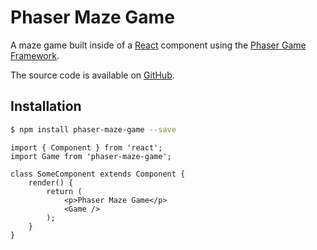 # Phaser Maze Game

A maze game built inside of a [React](https://reactjs.org/) component using the [Phaser Game Framework](https://phaser.io/phaser3).

The source code is available on [GitHub](https://github.com/WJXHenry/Phaser-Maze-Game/tree/master/src/Phaser).

## Installation

```bash
$ npm install phaser-maze-game --save
```

```
import { Component } from 'react';
import Game from 'phaser-maze-game';

class SomeComponent extends Component {
    render() {
        return (
            <p>Phaser Maze Game</p>
            <Game />
        );
    }
}
```